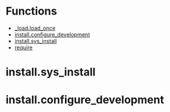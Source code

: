 # Functions
- [_load.load_once](_load.load_once)
- [install.configure_development](install.configure_development)
- [install.sys_install](install.sys_install)
- [require](require)
# install.sys_install

# install.configure_development


